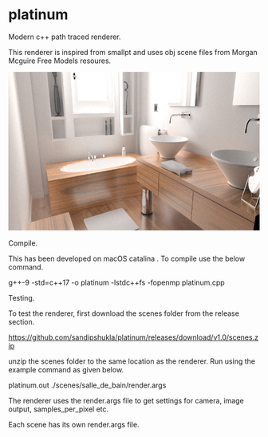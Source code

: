 # platinum
Modern c++ path traced renderer.

This renderer is inspired from smallpt 
and uses obj scene files from Morgan Mcguire Free Models resoures.

![salle_de_bain_2048spp](https://github.com/sandipshukla/platinum/blob/master/salle_de_bain_2048spp.png)

Compile.

This has been developed on macOS catalina . To compile use the below command.

g++-9 -std=c++17 -o platinum -lstdc++fs -fopenmp platinum.cpp

Testing.

To test the renderer, first download the scenes folder from the release section.

https://github.com/sandipshukla/platinum/releases/download/v1.0/scenes.zip

unzip the scenes folder to the same location as the renderer. Run using the example command as given below.

platinum.out ./scenes/salle_de_bain/render.args

The renderer uses the render.args file to get settings for camera, image output, samples_per_pixel etc.

Each scene has its own render.args file.

